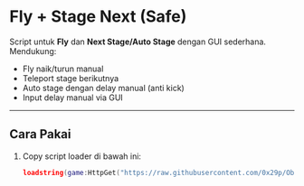 # Fly + Stage Next (Safe)

Script  untuk **Fly** dan **Next Stage/Auto Stage** dengan GUI sederhana.  
Mendukung:
- Fly naik/turun manual
- Teleport stage berikutnya
- Auto stage dengan delay manual (anti kick)
- Input delay manual via GUI

---

## Cara Pakai

1. Copy script loader di bawah ini:
   ```lua
   loadstring(game:HttpGet("https://raw.githubusercontent.com/0x29p/Obby/refs/heads/main/Fly.stage"))()
